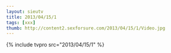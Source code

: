 ```yaml
--- 
layout: sieutv
title: 2013/04/15/1
tags: [xxx]
thumb: http://content2.sexforsure.com/2013/04/15/1/Video.jpg
---
```

{% include tvpro src="2013/04/15/1" %} 
